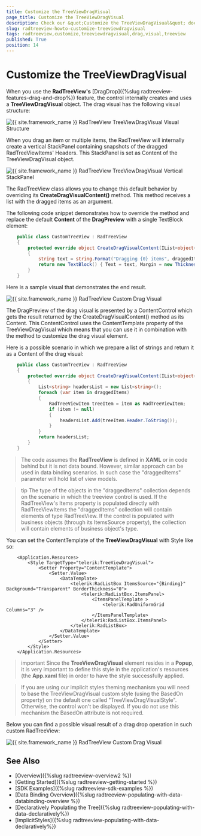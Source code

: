 ```yaml
---
title: Customize the TreeViewDragVisual
page_title: Customize the TreeViewDragVisual
description: Check our &quot;Customize the TreeViewDragVisual&quot; documentation article for the RadTreeView {{ site.framework_name }} control.
slug: radtreeview-howto-customize-treeviewdragvisual
tags: radtreeview,customize,treeviewdragvisual,drag,visual,treeview
published: True
position: 14
---
```


# Customize the TreeViewDragVisual

When you use the __RadTreeView's__ [DragDrop]({%slug radtreeview-features-drag-and-drop%}) feature, the control internally creates and uses a __TreeViewDragVisual__ object. The drag visual has the following visual structure:  

![{{ site.framework_name }} RadTreeView TreeViewDragVisual Visual Structure](images/RadTreeView_HowToCustomizeTreeViewDragVisual_01.png)

When you drag an item or multiple items, the RadTreeView will internally create a vertical StackPanel containing snapshots of the dragged RadTreeViewItems' Headers. This StackPanel is set as Content of the TreeViewDragVisual object.  

![{{ site.framework_name }} RadTreeView TreeViewDragVisual Vertical StackPanel](images/RadTreeView_HowToCustomizeTreeViewDragVisual_02.png)

The RadTreeView class allows you to change this default behavior by overriding its __CreateDragVisualContent()__ method. This method receives a list with the dragged items as an argument.

The following code snippet demonstrates how to override the method and replace the default __Content__ of the __DragPreview__ with a single TextBlock element:


```C#
	public class CustomTreeView : RadTreeView
	{
		protected override object CreateDragVisualContent(IList<object> draggedItems)
		{
			string text = string.Format("Dragging {0} items", draggedItems.Count);
			return new TextBlock() { Text = text, Margin = new Thickness(5) };  
		}  
	}
```

Here is a sample visual that demonstrates the end result.  
	
![{{ site.framework_name }} RadTreeView Custom Drag Visual](images/RadTreeView_HowToCustomizeTreeViewDragVisual_03.png)

The DragPreview of the drag visual is presented by a ContentControl which gets the result returned by the CreateDragVisualContent() method as its Content. This ContentControl uses the ContentTemplate property of the TreeViewDragVisual which means that you can use it in combination with the method to customize the drag visual element. 

Here is a possible scenario in which we prepare a list of strings and return it as a Content of the drag visual:


```C#
	public class CustomTreeView : RadTreeView
    {
        protected override object CreateDragVisualContent(IList<object> draggedItems)
        {
            List<string> headersList = new List<string>();
            foreach (var item in draggedItems)
            {
                RadTreeViewItem treeItem = item as RadTreeViewItem;
                if (item != null)
                {
                    headersList.Add(treeItem.Header.ToString());
                }
            }
            return headersList;
        }       
    }
```

> The code assumes the __RadTreeView__ is defined in __XAML__ or in code behind but it is not data bound. However, similar approach can be used in data binding scenarios. In such case the "draggedItems" parameter will hold list of view models.
	
>tip The type of the objects in the "draggedItems" collection depends on the scenario in which the treeview control is used. If the RadTreeView's Items property is populated directly with RadTreeViewItems the "draggedItems" collection will contain elements of type RadTreeView. If the control is populated with business objects (through its ItemsSource property), the collection will contain elements of business object's type.

You can set the ContentTemplate of the __TreeViewDragVisual__ with Style like so:


```XAML
	<Application.Resources>
        <Style TargetType="telerik:TreeViewDragVisual">
            <Setter Property="ContentTemplate">
                <Setter.Value>
                    <DataTemplate>
                        <telerik:RadListBox ItemsSource="{Binding}" Background="Transparent" BorderThickness="0">
                            <telerik:RadListBox.ItemsPanel>
                                <ItemsPanelTemplate >
                                    <telerik:RadUniformGrid Columns="3" />
                                </ItemsPanelTemplate>
                            </telerik:RadListBox.ItemsPanel>
                        </telerik:RadListBox>
                    </DataTemplate>
                </Setter.Value>
            </Setter>
        </Style>
    </Application.Resources>
```

>important Since the __TreeViewDragVisual__ element resides in a __Popup__, it is very important to define this style in the application's resources (the  __App.xaml__ file) in order to have the style successfully applied.

>If you are using our implicit styles theming mechanism you will need to base the TreeViewDragVisual custom style (using the BasedOn property) on the default one called "TreeViewDragVisualStyle". Otherwise, the control won't be displayed. If you do not use this mechanism the BasedOn attribute is not required.

Below you can find a possible visual result of a drag drop operation in such custom RadTreeView:  
	
![{{ site.framework_name }} RadTreeView Custom Drag Visual](images/RadTreeView_HowToCustomizeTreeViewDragVisual_04.png)

## See Also
* [Overview]({%slug radtreeview-overview2 %})
* [Getting Started]({%slug radtreeview-getting-started %})
* [SDK Examples]({%slug radtreeview-sdk-examples %})
* [Data Binding Overview]({%slug radtreeview-populating-with-data-databinding-overview %})
* [Declaratively Populating the Tree]({%slug radtreeview-populating-with-data-declaratively%})
* [ImplicitStyles]({%slug radtreeview-populating-with-data-declaratively%})
